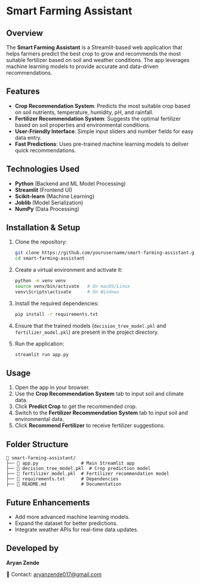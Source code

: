 # Smart Farming Assistant

## Overview
The **Smart Farming Assistant** is a Streamlit-based web application that helps farmers predict the best crop to grow and recommends the most suitable fertilizer based on soil and weather conditions. The app leverages machine learning models to provide accurate and data-driven recommendations.

## Features
- **Crop Recommendation System**: Predicts the most suitable crop based on soil nutrients, temperature, humidity, pH, and rainfall.
- **Fertilizer Recommendation System**: Suggests the optimal fertilizer based on soil properties and environmental conditions.
- **User-Friendly Interface**: Simple input sliders and number fields for easy data entry.
- **Fast Predictions**: Uses pre-trained machine learning models to deliver quick recommendations.

## Technologies Used
- **Python** (Backend and ML Model Processing)
- **Streamlit** (Frontend UI)
- **Scikit-learn** (Machine Learning)
- **Joblib** (Model Serialization)
- **NumPy** (Data Processing)

## Installation & Setup
1. Clone the repository:
   ```bash
   git clone https://github.com/yourusername/smart-farming-assistant.git
   cd smart-farming-assistant
   ```
2. Create a virtual environment and activate it:
   ```bash
   python -m venv venv
   source venv/bin/activate   # On macOS/Linux
   venv\Scripts\activate      # On Windows
   ```
3. Install the required dependencies:
   ```bash
   pip install -r requirements.txt
   ```
4. Ensure that the trained models (`decision_tree_model.pkl` and `fertilizer_model.pkl`) are present in the project directory.

5. Run the application:
   ```bash
   streamlit run app.py
   ```

## Usage
1. Open the app in your browser.
2. Use the **Crop Recommendation System** tab to input soil and climate data.
3. Click **Predict Crop** to get the recommended crop.
4. Switch to the **Fertilizer Recommendation System** tab to input soil and environmental data.
5. Click **Recommend Fertilizer** to receive fertilizer suggestions.

## Folder Structure
```
📂 smart-farming-assistant/
├── 📄 app.py                # Main Streamlit app
├── 📄 decision_tree_model.pkl  # Crop prediction model
├── 📄 fertilizer_model.pkl  # Fertilizer recommendation model
├── 📄 requirements.txt      # Dependencies
├── 📄 README.md             # Documentation
```

## Future Enhancements
- Add more advanced machine learning models.
- Expand the dataset for better predictions.
- Integrate weather APIs for real-time data updates.

## Developed by
**Aryan Zende**

📧 Contact: aryanzende017@gmail.com

